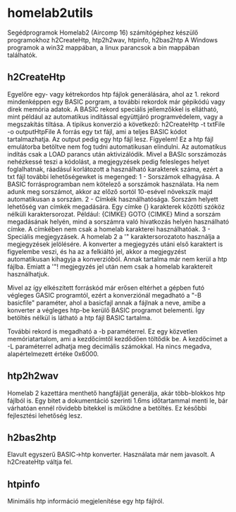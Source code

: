 # homelab2utils
Segédprogramok Homelab2 (Aircomp 16) számítógéphez készülő programokhoz
h2CreateHtp, htp2h2wav, htpinfo, h2bas2htp
A Windows programok a win32 mappában, a linux parancsok a bin mappában találhatók.

## h2CreateHtp
Egyelőre egy- vagy kétrekordos htp fájlok generálására, ahol az 1. rekord mindenképpen egy BASIC porgram, a további rekordok már gépikódú vagy direk memória adatok.
A BASIC rekord speciális jellemzőkkel is ellátható, mint például az automatikus indítással együttjáró programvédelem, vagy a megszakítás tiltása.
A tipikus konverzió a következő:
h2CreateHtp -t txtFile -o outputHtpFile
A forrás egy txt fájl, ami a teljes BASIC kódot tartalmazhatja.
Az output pedig egy htp fájl lesz. Figyelem! Ez a htp fájl emulátorba betöltve nem fog tudni automatikusan elindulni. Az automatikus indítás csak a LOAD parancs után aktivizálódik.
Mivel a BASIc sorszámozás nehézkessé teszi a kódolást, a megjegyzések pedig felesleges helyet foglalhatnak, ráadásul korlátozott a használható karakterek száma, ezért a txt fájl további lehetőségewket is megenged:
1 - Sorszámok elhagyása. A BASIC forrásprogramban nem kötelező a sorszámok használata. Ha nem adunk meg sorszámot, akkor az előző sortól 10-esével növekszik majd automatikusan a sorszám.
2 - Címkék használhatósága. Sorszám helyett lehetőség van címkék megadására. Egy címke {} karakterek közötti szóköz nélküli karaktersorozat.
Például: {CIMKE} GOTO {CIMKE}
Mind a sorszám megadásának helyén, mind a sorszámra való hivatkozás helyén használható címke. A címkében nem csak a homelab karakterei használhatóak.
3 - Speciális megjegyzásek. A homelab 2 a '" karaktersorozatoto használja a megjegyzések jelölésére. A konverter a megjegyzés utáni első karaktert is figyelembe veszi, és ha az a felkiáltó jel, akkor a
megjegyzést automatikusan kihagyja a konverzióból. Annak tartalma már nem kerül a htp fájlba. Emiatt a '"! megjegyzés jel után nem csak a homelab karaktereit használhatjuk.

Mivel az így elkészített forráskód már erősen eltérhet a gépben futó végleges GASIC programtól, ezért a konverziónál megadható a "-B basicfile" paraméter, ahol a basicfajl annak a fájlnak a neve, amibe a 
konverter a végleges htp-be kerülő BASIC programot belementi. Így betöltés nélkül is látható a htp fájl BASIC tartalma.

További rekord is megadható a -b paraméterrel. Ez egy közvetlen memóriatartalom, ami a kezdőcímtől kezdődően töltődik be. A kezdőcímet a -L paraméterrel adhatja meg decimális számokkal. Ha nincs megadva, 
alapértelmezett értéke 0x6000.

## htp2h2wav
Homelab 2 kazettára menthető hangfájlját generálja, akár több-blokkos htp fájlból is. Egy bitet a dokumentáció szerinti 1.6ms időtartammal menti le, bár várhatóan ennél rövidebb bitekkel is működne a betöltés. 
Ez későbbi fejlesztési lehetőség lesz.

## h2bas2htp
Elavult egyszerű BASIC->htp konverter. Használata már nem javasolt. A h2CreateHtp váltja fel.

## htpinfo
Minimális htp információ megjelenítése egy htp fájlról.
